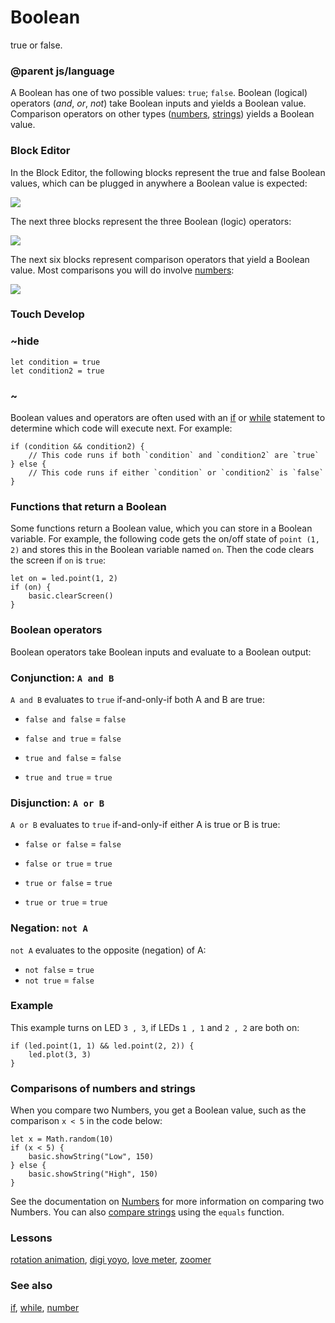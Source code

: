# Boolean

true or false.

### @parent js/language

A Boolean has one of two possible values: `true`; `false`.  Boolean (logical) operators (*and*, *or*, *not*) take Boolean inputs and yields a Boolean value. Comparison operators on other types ([numbers](/reference/types/number), [strings](/reference/types/string)) yields a Boolean value.

### Block Editor

In the Block Editor, the following blocks represent the true and false Boolean values, which can be plugged in anywhere a Boolean value is expected:

![](/static/mb/boolean-0.png)

The next three blocks represent the three Boolean (logic) operators:

![](/static/mb/boolean-1.png)

The next six blocks represent comparison operators that yield a Boolean value. Most comparisons you will do involve [numbers](/reference/types/number):

![](/static/mb/boolean-2.png)

### Touch Develop

### ~hide

```
let condition = true
let condition2 = true
```

### ~

Boolean values and operators are often used with an [if](/reference/logic/if) or [while](/js/while) statement to determine which code will execute next. For example:

```
if (condition && condition2) {
    // This code runs if both `condition` and `condition2` are `true`
} else {
    // This code runs if either `condition` or `condition2` is `false`
}
```

### Functions that return a Boolean

Some functions return a Boolean value, which you can store in a Boolean variable. For example, the following code gets the on/off state of `point (1, 2)` and stores this in the Boolean variable named `on`. Then the code clears the screen if `on` is `true`:

```
let on = led.point(1, 2)
if (on) {
    basic.clearScreen()
}
```

### Boolean operators

Boolean operators take Boolean inputs and evaluate to a Boolean output:

### Conjunction: `A and B`

`A and B` evaluates to `true` if-and-only-if both A and B are true:

- `false and false` = `false`

- `false and true` = `false`

- `true and false` = `false`

- `true and true` = `true`

### Disjunction: `A or B`

`A or B` evaluates to `true` if-and-only-if either A is true or B is true:

- `false or false` = `false`

- `false or true` = `true`

- `true or false` = `true`

- `true or true` = `true`

### Negation: `not A`

`not A` evaluates to the opposite (negation) of A:

* `not false` = `true`
* `not true` = `false`

### Example

This example turns on LED `3 , 3`, if LEDs `1 , 1` and `2 , 2` are both on:

```
if (led.point(1, 1) && led.point(2, 2)) {
    led.plot(3, 3)
}
```

### Comparisons of numbers and strings

When you compare two Numbers, you get a Boolean value, such as the comparison `x < 5` in the code below:

```
let x = Math.random(10)
if (x < 5) {
    basic.showString("Low", 150)
} else {
    basic.showString("High", 150)
}
```

See the documentation on [Numbers](/reference/types/number) for more information on comparing two Numbers. You can also [compare strings](/reference/types/string-functions) using the `equals` function.

### Lessons

[rotation animation](/lessons/rotation-animation), [digi yoyo](/lessons/digi-yoyo), [love meter](/lessons/love-meter), [zoomer](/lessons/zoomer)

### See also

[if](/reference/logic/if), [while](/js/while), [number](/reference/types/number)

